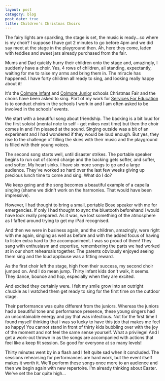 ```yaml
---
layout: post
category: blog
post_date: true
title: Children's Christmas Choirs
---
```


The fairy lights are sparkling, the stage is set, the music is ready...so where is my choir? I suppose I have got 2 minutes to go before 4pm and we did say meet at the stage in the playground then. Ah, here they come, laden with teddies and sweet jars already purchased from the fair.

Mums and Dad quickly hurry their children onto the stage and, amazingly, I suddenly have a choir. Yes, 4 rows of children, all standing, expectantly, waiting for me to raise my arms and bring them in. The miracle has happened. I have forty children all ready to sing, and looking really happy about it!

It's the [Colmore Infant](http://www.colmoreinf.co.uk/) and [Colmore Junior](http://www.colmorej.co.uk/) schools Christmas Fair and the choirs have been asked to sing. Part of my work for [Services For Education](http://servicesforeducation.co.uk/) is to conduct choirs in the schools I work in and I am often asked to be involved in the schools' events.

We start with a beautiful song about friendship. The backing is a bit loud for the first soloist (mental note to self - get mikes next time) but then the choir comes in and I'm pleased at the sound. Singing outside was a bit of an experiment and I had wondered if they would be loud enough. But yes, they rise to the challenge of filling the skies with their music and the playground is filled with their young voices.

The second song starts well, until disaster strikes. The portable speaker begins to run out of stored charge and the backing gets softer, and softer, and softer. My heart sinks. I have six more songs to go and a large audience. They've worked so hard over the last few weeks giving up precious lunch time to come and sing. What do I do?

We keep going and the song becomes a beautiful example of a capella singing (shame we didn't work on the harmonies. That would have been impressive).

However, I had thought to bring a small, portable Bose speaker with me for emergencies. If only I had thought to sync the bluetooth beforehand I would have look really prepared. As it was, we lost something of the atmosphere as I faffed around trying to get my iPad recognised.

And then we were in business again, and the children, amazingly, were right with me again, singing as well as before and with the added focus of having to listen extra hard to the accompaniment. I was so proud of them! They sang with enthusiasm and expertise, remembering the parts we had worked at in our short rehearsals together. The parents obviously enjoyed seeing them sing and the loud applause was a fitting reward. 

As the first choir left the stage, high from their success, my second choir jumped on. And I do mean jump. Thirty infant kids don't walk, it seems. They dance, bounce and hop, especially when they are excited.

And excited they certainly were. I felt my smile grow into an outright chuckle as I watched them get ready to sing for the first time on the outdoor stage. 

Their performance was quite different from the juniors. Whereas the juniors had a beautiful tone and performance presence, these young singers had an uncontainable energy and joy that was infectious. Not for the first time I found myself thinking that I was so lucky to have this job that makes me feel so happy! You cannot stand in front of thirty kids bubbling over with the joy of the moment and not feel the same sense yourself. What a privilege! And I get a work-out thrown in as the songs are accompanied with actions that feel like a keep fit session. So good for everyone at so many levels!

Thirty minutes went by in a flash and I felt quite sad when it concluded. The sessions rehearsing for performances are hard work, but the event itself makes it worth it. We'll perform these songs once more to an audience and then we begin again with new repertoire. I'm already thinking about Easter. We've set the bar quite high...







